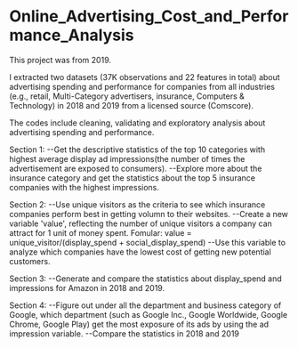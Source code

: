 # Online_Advertising_Cost_and_Performance_Analysis
This project was from 2019.

I extracted two datasets (37K observations and 22 features in total) about advertising spending and performance for companies from all industries (e.g., retail, Multi-Category advertisers, insurance, Computers & Technology) in 2018 and 2019 from a licensed source (Comscore).

The codes include cleaning, validating and exploratory analysis about advertising spending and performance.

Section 1:
--Get the descriptive statistics of the top 10 categories with highest average display ad impressions(the number of times the advertisement are exposed to consumers).
--Explore more about the insurance category and get the statistics about the top 5 insurance companies with the highest impressions.

Section 2:
--Use unique visitors as the criteria to see which insurance companies perform best in getting volumn to their websites.
--Create a new variable 'value', reflecting the number of unique visitors a company can attract for 1 unit of money spent. 
  Fomular:
  value = unique_visitor/(display_spend + social_display_spend)
--Use this variable to analyze which companies have the lowest cost of getting new potential customers.

Section 3:
--Generate and compare the statistics about display_spend and impressions for Amazon in 2018 and 2019.

Section 4:
--Figure out under all the department and business category of Google, which department (such as Google Inc., Google Worldwide, Google Chrome, Google Play) get the most exposure of its ads by using the ad impression variable. 
--Compare the statistics in 2018 and 2019